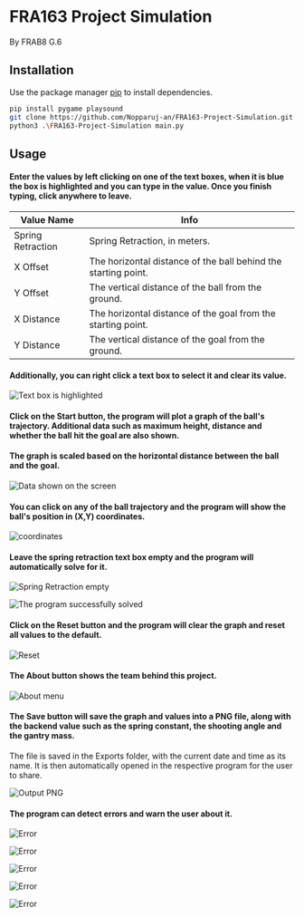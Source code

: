 # FRA163 Project Simulation

By FRAB8 G.6

## Installation

Use the package manager [pip](https://pip.pypa.io/en/stable/) to install dependencies.

```bash
pip install pygame playsound
git clone https://github.com/Nopparuj-an/FRA163-Project-Simulation.git
python3 .\FRA163-Project-Simulation main.py
```

## Usage

#### Enter the values by left clicking on one of the text boxes, when it is blue the box is highlighted and you can type in the value. Once you finish typing, click anywhere to leave.

| Value Name | Info |
| ------------ | ------------ |
| Spring Retraction  | Spring Retraction, in meters.  |
|  X Offset | The horizontal distance of the ball behind the starting point.  |
| Y Offset  | The vertical distance of the ball from the ground.  |
|  X Distance | The horizontal distance of the goal from the starting point.  |
| Y Distance | The vertical distance of the goal from the ground.  |


#### Additionally, you can right click a text box to select it and clear its value.

![Text box is highlighted](https://github.com/Nopparuj-an/FRA163-Project-Simulation/blob/main/images/textbox.png?raw=true)

#### Click on the Start button, the program will plot a graph of the ball's trajectory. Additional data such as maximum height, distance and whether the ball hit the goal are also shown.
#### The graph is scaled based on the horizontal distance between the ball and the goal.

![Data shown on the screen](https://github.com/Nopparuj-an/FRA163-Project-Simulation/blob/main/images/start.png?raw=true)

#### You can click on any of the ball trajectory and the program will show the ball's position in (X,Y) coordinates.

![coordinates](https://github.com/Nopparuj-an/FRA163-Project-Simulation/blob/main/images/coords.png?raw=true)

#### Leave the spring retraction text box empty and the program will automatically solve for it.

![Spring Retraction empty](https://github.com/Nopparuj-an/FRA163-Project-Simulation/blob/main/images/solver1.png?raw=true)

![The program successfully solved](https://github.com/Nopparuj-an/FRA163-Project-Simulation/blob/main/images/solver2.png?raw=true)

#### Click on the Reset button and the program will clear the graph and reset all values to the default.

![Reset](https://github.com/Nopparuj-an/FRA163-Project-Simulation/blob/main/images/reset.png?raw=true)

#### The About button shows the team behind this project.

![About menu](https://github.com/Nopparuj-an/FRA163-Project-Simulation/blob/main/images/about.png?raw=true)

#### The Save button will save the graph and values into a PNG file, along with the backend value such as the spring constant, the shooting angle and the gantry mass.
The file is saved in the Exports folder, with the current date and time as its name. It is then automatically opened in the respective program for the user to share.

![Output PNG](https://github.com/Nopparuj-an/FRA163-Project-Simulation/blob/main/images/output.png?raw=true)

#### The program can detect errors and warn the user about it.

![Error](https://github.com/Nopparuj-an/FRA163-Project-Simulation/blob/main/images/error1.png?raw=true)

![Error](https://github.com/Nopparuj-an/FRA163-Project-Simulation/blob/main/images/error2.png?raw=true)

![Error](https://github.com/Nopparuj-an/FRA163-Project-Simulation/blob/main/images/error3.png?raw=true)

![Error](https://github.com/Nopparuj-an/FRA163-Project-Simulation/blob/main/images/error4.png?raw=true)

![Error](https://github.com/Nopparuj-an/FRA163-Project-Simulation/blob/main/images/error5.png?raw=true)
